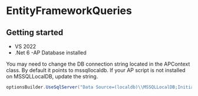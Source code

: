 # EntityFrameworkQueries

## Getting started
- VS 2022
- .Net 6
-AP Database installed

You may need to change the DB connection string located in the APContext class.
By default it points to mssqllocaldb. If your AP script is not installed on MSSQLLocalDB, update the string.
```csharp 
optionsBuilder.UseSqlServer("Data Source=(localdb)\\MSSQLLocalDB;Initial Catalog=AP");
```
